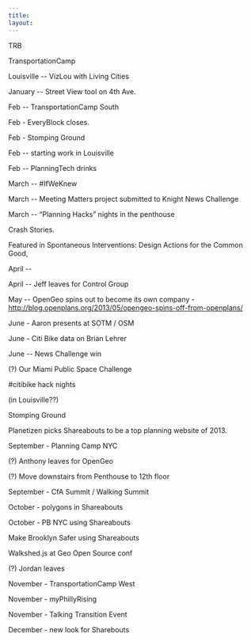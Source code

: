 ```yaml
---
title: 
layout: 
---
```



TRB 

TransportationCamp

Louisville -- VizLou with Living Cities

January -- Street View tool on 4th Ave.


Feb -- TransportationCamp South

Feb - EveryBlock closes.

Feb - Stomping Ground

Feb -- starting work in Louisville

Feb -- PlanningTech drinks

March -- #IfWeKnew

March -- Meeting Matters project submitted to Knight News Challenge

March -- “Planning Hacks” nights in the penthouse 



Crash Stories.

Featured in Spontaneous Interventions: Design Actions for the Common Good, 

April --
 

April -- Jeff leaves for Control Group

May -- OpenGeo spins out to become its own company -  http://blog.openplans.org/2013/05/opengeo-spins-off-from-openplans/

June - Aaron presents at SOTM / OSM

June - Citi Bike data on Brian Lehrer

June -- News Challenge win

(?) Our Miami Public Space Challenge

#citibike hack nights

(in Louisville??)

Stomping Ground

Planetizen picks Shareabouts to be a top planning website of 2013.

September - Planning Camp NYC

(?) Anthony leaves for OpenGeo

(?) Move downstairs from Penthouse to 12th floor

September - CfA Summit / Walking Summit

October - polygons in Shareabouts

October - PB NYC using Shareabouts

Make Brooklyn Safer using Shareabouts

Walkshed.js at Geo Open Source conf

(?) Jordan leaves

November - TransportationCamp West 

November - myPhillyRising

November - Talking Transition Event

December - new look for Sharebouts


